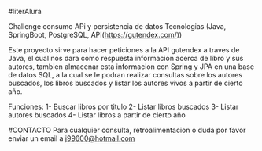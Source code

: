 #literAlura

Challenge consumo APi y persistencia de datos 
Tecnologias (Java, SpringBoot, PostgreSQL, API(https://gutendex.com/)) 

Este proyecto sirve para hacer peticiones a la API gutendex a traves de Java, el cual nos dara como respuesta informacion acerca de libro y sus autores,
tambien almacenar esta informacion con Spring y JPA en una base de datos SQL, a la cual se le podran realizar consultas sobre los autores buscados, los 
libros buscados y listar los autores vivos a partir de cierto año. 

Funciones: 
1- Buscar libros por titulo
2- Listar libros buscados
3- Listar autores buscados
4- Listar libros a partir de cierto año

#CONTACTO 
Para cualquier consulta, retroalimentacion o duda por favor enviar un email a j99600@hotmail.com


